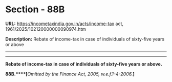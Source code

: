 # Section - 88B

**URL:** https://incometaxindia.gov.in/acts/income-tax act, 1961/2025/102120000000090974.htm

**Description:** Rebate of income-tax in case of individuals of sixty-five years or above

---

****

**Rebate of income-tax in case of individuals of sixty-five years or above.**

**88B.****[**_Omitted by the Finance Act, 2005, w.e.f.1-4-2006._**]**